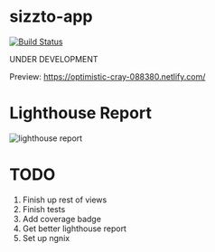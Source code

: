 # sizzto-app
[![Build Status](https://travis-ci.org/sizzlorox/sizzto-app.svg?branch=master)](https://travis-ci.org/sizzlorox/sizzto-app)

UNDER DEVELOPMENT

Preview: https://optimistic-cray-088380.netlify.com/


# Lighthouse Report
![lighthouse report](https://i.imgur.com/wf7q3Kl.png)

# TODO
1. Finish up rest of views
2. Finish tests
3. Add coverage badge
4. Get better lighthouse report
5. Set up ngnix